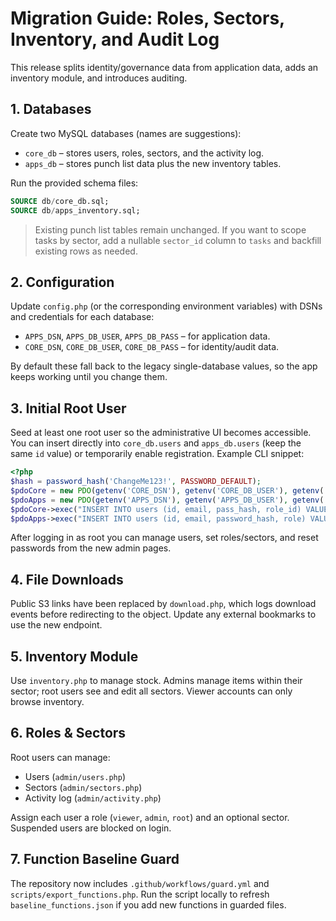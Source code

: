 # Migration Guide: Roles, Sectors, Inventory, and Audit Log

This release splits identity/governance data from application data, adds an inventory module, and introduces auditing.

## 1. Databases

Create two MySQL databases (names are suggestions):

- `core_db` – stores users, roles, sectors, and the activity log.
- `apps_db` – stores punch list data plus the new inventory tables.

Run the provided schema files:

```sql
SOURCE db/core_db.sql;
SOURCE db/apps_inventory.sql;
```

> Existing punch list tables remain unchanged. If you want to scope tasks by sector, add a nullable `sector_id` column to `tasks` and backfill existing rows as needed.

## 2. Configuration

Update `config.php` (or the corresponding environment variables) with DSNs and credentials for each database:

- `APPS_DSN`, `APPS_DB_USER`, `APPS_DB_PASS` – for application data.
- `CORE_DSN`, `CORE_DB_USER`, `CORE_DB_PASS` – for identity/audit data.

By default these fall back to the legacy single-database values, so the app keeps working until you change them.

## 3. Initial Root User

Seed at least one root user so the administrative UI becomes accessible. You can insert directly into `core_db.users` and `apps_db.users` (keep the same `id` value) or temporarily enable registration. Example CLI snippet:

```php
<?php
$hash = password_hash('ChangeMe123!', PASSWORD_DEFAULT);
$pdoCore = new PDO(getenv('CORE_DSN'), getenv('CORE_DB_USER'), getenv('CORE_DB_PASS'));
$pdoApps = new PDO(getenv('APPS_DSN'), getenv('APPS_DB_USER'), getenv('APPS_DB_PASS'));
$pdoCore->exec("INSERT INTO users (id, email, pass_hash, role_id) VALUES (1, 'root@example.com', '$hash', (SELECT id FROM roles WHERE key_slug='root'))");
$pdoApps->exec("INSERT INTO users (id, email, password_hash, role) VALUES (1, 'root@example.com', '$hash', 'root')");
```

After logging in as root you can manage users, set roles/sectors, and reset passwords from the new admin pages.

## 4. File Downloads

Public S3 links have been replaced by `download.php`, which logs download events before redirecting to the object. Update any external bookmarks to use the new endpoint.

## 5. Inventory Module

Use `inventory.php` to manage stock. Admins manage items within their sector; root users see and edit all sectors. Viewer accounts can only browse inventory.

## 6. Roles & Sectors

Root users can manage:

- Users (`admin/users.php`)
- Sectors (`admin/sectors.php`)
- Activity log (`admin/activity.php`)

Assign each user a role (`viewer`, `admin`, `root`) and an optional sector. Suspended users are blocked on login.

## 7. Function Baseline Guard

The repository now includes `.github/workflows/guard.yml` and `scripts/export_functions.php`. Run the script locally to refresh `baseline_functions.json` if you add new functions in guarded files.
